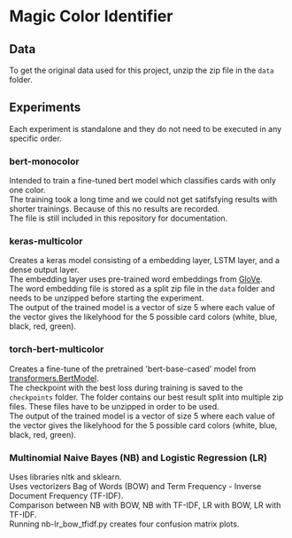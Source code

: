 # Magic Color Identifier

## Data
To get the original data used for this project, unzip the zip file in the `data` folder.

## Experiments
Each experiment is standalone and they do not need to be executed in any specific order.

### bert-monocolor
Intended to train a fine-tuned bert model which classifies cards with only one color.  
The training took a long time and we could not get satifsfying results with shorter trainings. Because of this no results are recorded.  
The file is still included in this repository for documentation.

### keras-multicolor
Creates a keras model consisting of a embedding layer, LSTM layer, and a dense output layer.  
The embedding layer uses pre-trained word embeddings from [GloVe](https://nlp.stanford.edu/projects/glove/).  
The word embedding file is stored as a split zip file in the `data` folder and needs to be unzipped before starting the experiment.  
The output of the trained model is a vector of size 5 where each value of the vector gives the likelyhood for the 5 possible card colors (white, blue, black, red, green).

### torch-bert-multicolor
Creates a fine-tune of the pretrained 'bert-base-cased' model from [transformers.BertModel](https://huggingface.co/transformers/v4.8.2/model_doc/bert.html?highlight=berttokenizer#bertmodel).  
The checkpoint with the best loss during training is saved to the `checkpoints` folder.
The folder contains our best result split into multiple zip files. These files have to be unzipped in order to be used.  
The output of the trained model is a vector of size 5 where each value of the vector gives the likelyhood for the 5 possible card colors (white, blue, black, red, green).

### Multinomial Naive Bayes (NB) and Logistic Regression (LR)
Uses libraries nltk and sklearn. \
Uses vectorizers Bag of Words (BOW) and Term Frequency - Inverse Document Frequency (TF-IDF). \
Comparison between NB with BOW, NB with TF-IDF, LR with BOW, LR with TF-IDF. \
Running nb-lr_bow_tfidf.py creates four confusion matrix plots.
